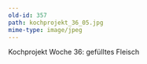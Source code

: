 ```yaml
---
old-id: 357
path: kochprojekt_36_05.jpg
mime-type: image/jpeg
---
```

Kochprojekt Woche 36:
gefülltes Fleisch
